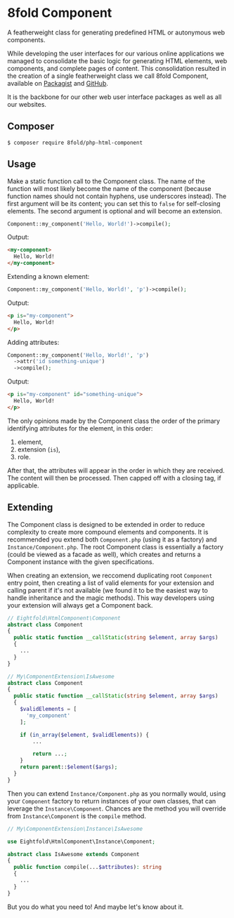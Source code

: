 # 8fold Component

A featherweight class for generating predefined HTML or autonymous web components.

While developing the user interfaces for our various online applications we managed to consolidate the basic logic for generating HTML elements, web components, and complete pages of content. This consolidation resulted in the creation of a single featherweight class we call 8fold Component, available on [Packagist](https://packagist.org/packages/8fold/php-html-component) and [GitHub](https://github.com/8fold/php-html-component).

It is the backbone for our other web user interface packages as well as all our websites.

## Composer

```
$ composer require 8fold/php-html-component
```

## Usage

Make a static function call to the Component class. The name of the function will most likely become the name of the component (because function names should not contain hyphens, use underscores instead). The first argument will be its content; you can set this to `false` for self-closing elements. The second argument is optional and will become an extension.

```php
Component::my_component('Hello, World!')->compile();
```

Output:

```html
<my-component>
  Hello, World!
</my-component>
```

Extending a known element:

```php
Component::my_component('Hello, World!', 'p')->compile();
```

Output:

```html
<p is="my-component">
  Hello, World!
</p>
```

Adding attributes:

```php
Component::my_component('Hello, World!', 'p')
  ->attr('id something-unique')
  ->compile();
```

Output:

```html
<p is="my-component" id="something-unique">
  Hello, World!
</p>
```


The only opinions made by the Component class the order of the primary identifying attributes for the element, in this order:

1. element,
2. extension (`is`),
3. role.

After that, the attributes will appear in the order in which they are received. The content will then be processed. Then capped off with a closing tag, if applicable.

## Extending

The Component class is designed to be extended in order to reduce complexity to create more compound elements and components. It is recommended you extend both `Component.php` (using it as a factory) and `Instance/Component.php`. The root Component class is essentially a factory (could be viewed as a facade as well), which creates and returns a Component instance with the given specifications. 

When creating an extension, we reccomend duplicating root `Component` entry point, then creating a list of valid elements for your extension and calling parent if it's not available (we found it to be the easiest way to handle inheritance and the magic methods). This way developers using your extension will always get a Component back.

```php
// Eightfold\HtmlComponent\Component
abstract class Component
{
  public static function __callStatic(string $element, array $args)
  {
    ...
  }
}

// My\ComponentExtension\IsAwesome
abstract class Component
{
  public static function __callStatic(string $element, array $args)
  {
    $validElements = [
      'my_component'
    ];

    if (in_array($element, $validElements)) {
        ...

        return ...;
    }
    return parent::$element($args);
  }
}
```

Then you can extend `Instance/Component.php` as you normally would, using your `Component` factory to return instances of your own classes, that can leverage the `Instance\Component`. Chances are the method you will override from `Instance\Component` is the `compile` method.

```php
// My\ComponentExtension\Instance\IsAwesome

use Eightfold\HtmlComponent\Instance\Component;

abstract class IsAwesome extends Component
{
  public function compile(...$attributes): string
  {
    ...
  }
}
```

But you do what you need to! And maybe let's know about it.